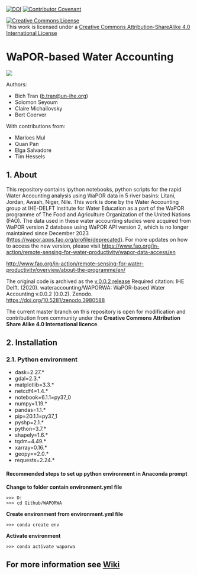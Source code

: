 [![DOI](https://zenodo.org/badge/DOI/10.5281/zenodo.3980562.svg)](https://doi.org/10.5281/zenodo.3980562)
[![Contributor Covenant](https://img.shields.io/badge/Contributor%20Covenant-2.0-4baaaa.svg)](https://www.contributor-covenant.org/version/2/0/code_of_conduct/code_of_conduct.md)
<html>
  <head>
    <a rel="license" href="https://creativecommons.org/licenses/by-sa/4.0/"><img alt="Creative Commons License" style="border-width:0" src="https://i.creativecommons.org/l/by-sa/4.0/88x31.png" /></a><br />This work is licensed under a <a rel="license" href="http://creativecommons.org/licenses/by-nc-sa/4.0/">Creative Commons Attribution-ShareAlike 4.0 International License</a>
  </head>
</html>

# WaPOR-based Water Accounting 
![](./img/README/1_banner.jpg)

Authors: 
- Bich Tran (b.tran@un-ihe.org)
- Solomon Seyoum 
- Claire Michailovsky 
- Bert Coerver 

With contributions from:

- Marloes Mul
- Quan Pan 
- Elga Salvadore 
- Tim Hessels

## 1. About

This repository contains ipython notebooks, python scripts for the rapid Water Accounting analysis using WaPOR data in 5 river basins: Litani, Jordan, Awash, Niger, Nile. This work is done by the Water Accounting group at IHE-DELFT Institute for Water Education as a part of the WaPOR programme of The Food and Agriculture Organization of the United Nations (FAO). The data used in these water accounting studies were acquired from WaPOR version 2 database using WaPOR API version 2, which is no longer maintained since December 2023 (https://wapor.apps.fao.org/profile/deprecated). For more updates on how to access the new version, please visit https://www.fao.org/in-action/remote-sensing-for-water-productivity/wapor-data-access/en 

http://www.fao.org/in-action/remote-sensing-for-water-productivity/overview/about-the-programme/en/

The original code is archived as the [v.0.0.2 release](https://github.com/wateraccounting/WAPORWA/releases/tag/0.0.2)
Required citation: IHE Delft. (2020). wateraccounting/WAPORWA: WaPOR-based Water Accounting v.0.0.2 (0.0.2). Zenodo. https://doi.org/10.5281/zenodo.3980588

The current master branch on this repository is open for modification and contribution from community under the **Creative Commons Attribution Share Alike 4.0 International licence**.

## 2. Installation

### 2.1. Python environment

  - dask=2.27.* 
  - gdal=2.3.*
  - matplotlib=3.3.* 
  - netcdf4=1.4.*
  - notebook=6.1.1=py37_0
  - numpy=1.19.* 
  - pandas=1.1.* 
  - pip=20.1.1=py37_1
  - pyshp=2.1.* 
  - python=3.7.*
  - shapely=1.6.* 
  - tqdm=4.49.* 
  - xarray=0.16.*  
  - geopy==2.0.*
  - requests=2.24.*

#### Recommended steps to set up python environment in Anaconda prompt


**Change to folder contain environment.yml file**

	>>> D:
	>>> cd Github/WAPORWA

**Create environment from environment.yml file**

	>>> conda create env

**Activate environment**

	>>> conda activate waporwa

## For more information see [Wiki](https://github.com/wateraccounting/WAPORWA/wiki)
